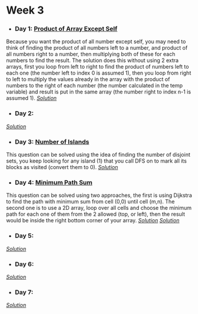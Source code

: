 # Week 3

* ### Day 1: [Product of Array Except Self](https://leetcode.com/explore/other/card/30-day-leetcoding-challenge/530/week-3/3300/)
Because you want the product of all number except self, you may need to think of finding the product of all numbers left to a number, and product of all numbers right to a number, then multiplying both of these for each numbers to find the result. The solution does this without using 2 extra arrays, first you loop from left to right to find the product of numbers left to each one (the number left to index 0 is assumed 1), then you loop from right to left to multiply the values already in the array with the product of numbers to the right of each number (the number calculated in the temp variable) and result is put in the same array (the number right to index n-1 is assumed 1).
[*Solution*](product_of_array_except_self.c++)

* ### Day 2: []()

[*Solution*]()

* ### Day 3: [Number of Islands](https://leetcode.com/explore/other/card/30-day-leetcoding-challenge/530/week-3/3302/)
This question can be solved using the idea of finding the number of disjoint sets, you keep looking for any island (1) that you call DFS on to mark all its blocks as visited (convert them to 0).
[*Solution*](number_of_islands.c++)

* ### Day 4: [Minimum Path Sum](https://leetcode.com/explore/other/card/30-day-leetcoding-challenge/530/week-3/3303/)
This question can be solved using two approaches, the first is using Dijkstra to find the path with minimum sum from cell (0,0) until cell (m,n). The second one is to use a 2D array, loop over all cells and choose the minimum path for each one of them from the 2 allowed (top, or left), then the result would be inside the right bottom corner of your array.
[*Solution*](minimum_path_sum_1.c++)
[*Solution*](minimum_path_sum_2.c++)

* ### Day 5: []()

[*Solution*]()

* ### Day 6: []()

[*Solution*]()

* ### Day 7: []()

[*Solution*]()
